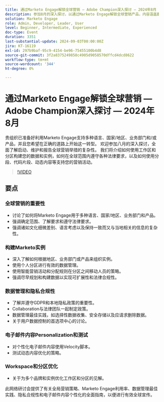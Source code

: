 ```yaml
---
title: 通过Marketo Engage解锁全球营销 — Adobe Champion深入探讨 — 2024年8月
description: 参加8月的深入探讨，以通过Marketo Engage解锁全球营销产品，内容涵盖数据结构、法律合规性、带有区段的营销活动支持、代码片段、动态内容等，并深入了解如何为多个品牌和实例优化工作区和分区。
solution: Marketo Engage
role: Admin, Developer, Leader, User
level: Beginner, Intermediate, Experienced
doc-type: Event
duration: 3351
last-substantial-update: 2024-09-03T00:00:00Z
jira: KT-16119
exl-id: 297b9baf-95c9-4154-be96-75455100b4d8
source-git-commit: 3f2a8375249858c4905d9058570dffcd4dcd8622
workflow-type: tm+mt
source-wordcount: '344'
ht-degree: 0%

---
```


# 通过Marketo Engage解锁全球营销 — Adobe Champion深入探讨 — 2024年8月

贵组织已准备好利用Marketo Engage支持多种语言、国家/地区、业务部门和/或产品，并且您希望在正确的道路上开始这一转型。 欢迎参加八月的深入探讨，全面了解启动、维护和报告全球营销举措的复杂性。 我们将介绍如何使用工作区和分区构建您的数据和实例，如何在全球范围内遵守各种法律要求，以及如何使用分段、代码片段、动态内容等支持您的营销活动。

>[!VIDEO](https://video.tv.adobe.com/v/3433245/?learn=on)

## 要点

### 全球营销的重要性

* 讨论了如何将Marketo Engage用于多种语言、国家/地区、业务部门和产品。
* 强调确定范围、了解要求和遵守法律要求。
* 强调诸如文化细微差别、语言考虑以及保持一致而又与当地相关的信息的复杂性。

### 构建Marketo实例

* 深入了解如何根据地区、业务部门或产品来组织实例。
* 使用个人分区进行有效的数据管理。
* 使用智能营销活动和分配规则在分区之间移动人员的策略。
* 强调尽早规划和构建数据以实现可扩展性和法律合规性。

### 数据管理和隐私合规性

* 了解并遵守GDPR和本地隐私政策的重要性。
* Collaboration与法律团队一起制定政策。
* 数据管理最佳实践，如选择性数据收集、安全存储以及应请求删除数据。
* 关于用户数据控制的首选项中心的讨论。

### 电子邮件内容Personalization和测试

* 对个性化电子邮件内容使用Velocity脚本。
* 测试动态内容优化的策略。

### Workspace和分区优化

* 关于为多个品牌和实例优化工作区和分区的见解。

此网络研讨会提供了有关全局营销策略、Marketo Engage利用率、数据管理最佳实践、隐私合规性和电子邮件内容个性化的全面指南，以便进行有效全球宣传。
